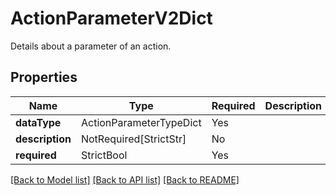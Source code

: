 # ActionParameterV2Dict

Details about a parameter of an action.

## Properties
| Name | Type | Required | Description |
| ------------ | ------------- | ------------- | ------------- |
**dataType** | ActionParameterTypeDict | Yes |  |
**description** | NotRequired[StrictStr] | No |  |
**required** | StrictBool | Yes |  |


[[Back to Model list]](../../README.md#documentation-for-models) [[Back to API list]](../../README.md#documentation-for-api-endpoints) [[Back to README]](../../README.md)
